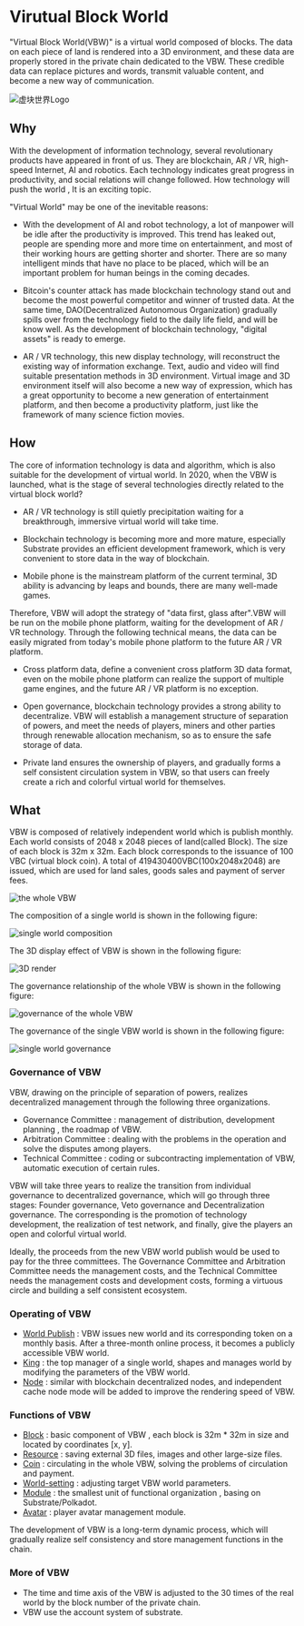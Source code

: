 # Virutual Block World

"Virtual Block World(VBW)" is a virtual world composed of blocks. The data on each piece of land is rendered into a 3D environment, and these data are properly stored in the private chain dedicated to the VBW. These credible data can replace pictures and words, transmit valuable content, and become a new way of communication.

![虚块世界Logo](static/logo.png)



## Why

With the development of information technology, several revolutionary products have appeared in front of us. They are blockchain, AR / VR, high-speed Internet, AI and robotics. Each technology indicates great progress in productivity, and social relations will change followed. How technology  will push the world , It is an exciting topic.

"Virtual World" may be one of the inevitable reasons:

* With the development of AI and robot technology, a lot of manpower will be idle after the productivity is improved. This trend has leaked out, people are spending more and more time on entertainment, and most of their working hours are getting shorter and shorter. There are so many intelligent minds that have no place to be placed, which will be an important problem for human beings in the coming decades.

* Bitcoin's counter attack has made blockchain technology stand out and become the most powerful competitor and winner of trusted data. At the same time, DAO(Decentralized Autonomous Organization) gradually spills over from the technology field to the daily life field, and will be know well. As the development of blockchain technology, "digital assets" is ready to emerge.

* AR / VR technology, this new display technology, will reconstruct the existing way of information exchange. Text, audio and video will find suitable presentation methods in 3D environment. Virtual image and 3D environment itself will also become a new way of expression, which has a great opportunity to become a new generation of entertainment platform, and then become a productivity platform, just like the framework of many science fiction movies.

  

## How

The core of information technology is data and algorithm, which is also suitable for the development of virtual world. In 2020, when the VBW is launched, what is the stage of several technologies directly related to the virtual block world?

* AR / VR technology is still quietly precipitation waiting for a breakthrough, immersive virtual world will take time.

* Blockchain technology is becoming more and more mature, especially Substrate provides an efficient development framework, which is very convenient to store data in the way of blockchain.

* Mobile phone is the mainstream platform of the current terminal, 3D ability is advancing by leaps and bounds, there are many well-made games.

  

Therefore, VBW will adopt the strategy of "data first, glass after".VBW will be run on the mobile phone platform, waiting for the development of AR / VR technology. Through the following technical means, the data can be easily migrated from today's mobile phone platform to the future AR / VR platform.

* Cross platform data, define a convenient cross platform 3D data format, even on the mobile phone platform can realize the support of multiple game engines, and the future AR / VR platform is no exception.

* Open governance, blockchain technology provides a strong ability to decentralize. VBW will establish a management structure of separation of powers, and meet the needs of players, miners and other parties through renewable allocation mechanism, so as to ensure the safe storage of data.

* Private land ensures the ownership of players, and gradually forms a self consistent circulation system in VBW, so that users can freely create a rich and colorful virtual world for themselves.

  

## What

VBW is composed of relatively independent world which is publish monthly. Each world consists of 2048 x 2048 pieces of land(called Block). The size of each block is 32m x 32m. Each block corresponds to the issuance of 100 VBC (virtual block coin). A total of 419430400VBC(100x2048x2048) are issued, which are used for land sales, goods sales and payment of server fees.

![the whole VBW](static/vbw_en.jpg)

The composition of a single world is shown in the following figure:

![single world composition](static/single_en.jpg)

The 3D display effect of VBW is shown in the following figure:

![3D render](static/summary_cn.jpg)

The governance relationship of the whole VBW is shown in the following figure:

![governance of the whole VBW](static/relation_en.jpg)

The governance of the single VBW world is shown in the following figure:

![single world governance](/Users/fuzhongqiang/Desktop/www/VirtualBlockWorld/bluemap/static/governance_cn.jpg)

### Governance of VBW

VBW, drawing on the principle of separation of powers, realizes decentralized management through the following three organizations.

* Governance Committee : management of distribution, development planning , the roadmap of VBW.
* Arbitration Committee : dealing with the problems in the operation and solve the disputes among players.
* Technical Committee : coding or subcontracting  implementation of VBW, automatic execution of certain rules.

VBW will take three years to realize the transition from individual governance to decentralized governance, which will go through three stages: Founder governance, Veto governance and Decentralization governance. The corresponding is the promotion of technology development, the realization of test network, and finally, give the players an open and colorful virtual world.

Ideally, the proceeds from the new VBW world publish would be used to pay for the three committees. The Governance Committee and Arbitration Committee needs the management costs, and the Technical Committee needs the management costs and development costs, forming a virtuous circle and building a self consistent ecosystem.



### Operating of VBW

* [World Publish](en/publish.md) : VBW issues new world and its corresponding token on a monthly basis. After a three-month online process, it becomes a publicly accessible VBW world.
* [King](en/king.md) : the top manager of a single world, shapes and manages  world by modifying the parameters of the VBW world.
* [Node](en/node.md) : similar with blockchain decentralized nodes, and independent cache node mode will be added to improve the rendering speed of VBW.



### Functions of VBW

* [Block](en/block.md) : basic component of VBW , each block is 32m * 32m in size and located by coordinates [x, y].
* [Resource](en/resource.md) : saving external 3D files, images and other large-size files.
* [Coin](en/coin.md) : circulating in the whole VBW, solving the problems of circulation and payment.
* [World-setting](en/world.md) : adjusting target VBW world parameters.
* [Module](en/module.md) : the smallest unit of functional organization , basing on Substrate/Polkadot.
* [Avatar](en/avatar.md) : player avatar management module.

The development of VBW is a long-term dynamic process, which will gradually realize self consistency and store management functions in the chain.



### More of VBW

* The time and time axis of the VBW is adjusted to the 30 times of the real world by the block number of the private chain.
* VBW use the account system of substrate.

